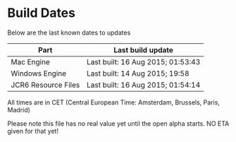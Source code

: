 # Build Dates

Below are the last known dates to updates

Part | Last build update
-----|-----
Mac Engine | Last built: 16 Aug 2015; 01:53:43
Windows Engine | Last built: 14 Aug 2015; 19:58
JCR6 Resource Files | Last built: 16 Aug 2015; 01:54:14
All times are in CET (Central European Time: Amsterdam, Brussels, Paris, Madrid)


Please note this file has no real value yet until the open alpha starts. NO ETA given for that yet!
